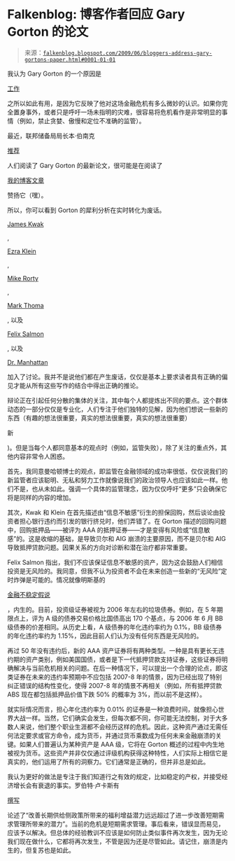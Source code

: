 <!--yml

category: 未分类

date: 2024-05-12 21:57:09

-->

# Falkenblog: 博客作者回应 Gary Gorton 的论文

> 来源：[`falkenblog.blogspot.com/2009/06/bloggers-address-gary-gortons-paper.html#0001-01-01`](http://falkenblog.blogspot.com/2009/06/bloggers-address-gary-gortons-paper.html#0001-01-01)

我认为 Gary Gorton 的一个原因是

[工作](http://papers.ssrn.com/sol3/papers.cfm?abstract_id=1401882)

之所以如此有用，是因为它反映了他对这场金融危机有多么微妙的认识。如果你完全置身事外，或者只是呼吁一场未指明的灾难，很容易将危机看作是非常明显的事情（例如，禁止贪婪、傲慢和定位不准确的监管）。

最近，联邦储备局局长本·伯南克

[推荐](http://www.washingtonpost.com/wp-dyn/content/article/2009/05/27/AR2009052702907.html)

人们阅读了 Gary Gorton 的最新论文，很可能是在阅读了

[我的博客文章](http://falkenblog.blogspot.com/2009/05/gary-gorton-explains-crisis.html)

赞扬它（嘿）。

所以，你可以看到 Gorton 的犀利分析在实时转化为废话。

[James Kwak](http://baselinescenario.com/2009/06/20/shadow-banking-system/)

,

[Ezra Klein](http://voices.washingtonpost.com/ezra-klein/2009/05/what_does_ben_bernanke_believe.html)

,

[Mike Rorty](http://rortybomb.wordpress.com/2009/06/16/atlantic-business-and-the-shadow-banks/)

,

[Mark Thoma](http://voices.washingtonpost.com/hearing/2009/06/banking_regulation_imposed_in.html)

, 以及

[Felix Salmon](http://blogs.reuters.com/felix-salmon/2009/05/28/what-use-economic-history/)

, 以及

[Dr. Manhattan](http://business.theatlantic.com/2009/06/sentences_that_dont_compute.php)

加入了讨论。我并不是说他们都在产生废话，仅仅是基本上要求读者具有正确的偏见才能从所有这些写作的结合中得出正确的推论。

辩论正在引起任何分散的集体的关注，其中每个人都提炼出不同的要点。这个群体动态的一部分仅仅是专业化，人们专注于他们独特的见解，因为他们想说一些新的东西（有趣的想法很重要，真实的想法很重要，真实的想法很重要）

新

)。但是当每个人都同意基本的观点时（例如，监管失败），除了关注的重点外，其他内容非常令人困惑。

首先，我同意曼哈顿博士的观点，即监管在金融领域的成功率很低，仅仅说我们的新监管者应该聪明、无私和努力工作就像说我们的政治领导人也应该如此一样。他们不是，也从未如此。强调一个具体的监管理念，因为仅仅呼吁“更多”只会确保它将是同样的内容的增加。

其次，Kwak 和 Klein 在首先描述由“信息不敏感”衍生的担保回购，然后谈论由投资者担心银行违约而引发的银行挤兑时，他们弄错了。在 Gorton 描述的回购问题中，回购抵押品——被评为 AAA 的抵押证券——才是变得有风险或“信息敏感”的。这是收缩的基础，是导致贝尔和 AIG 崩溃的主要原因，而不是贝尔和 AIG 导致抵押贷款问题。因果关系的方向对诊断和潜在治疗都非常重要。

Felix Salmon 指出，我们不应该保证信息不敏感的资产，因为这会鼓励人们相信投资是无风险的。我同意，但我不认为投资者不会在未来创造一些新的“无风险”定时炸弹是可能的。情况就像明斯基的

[金融不稳定假说](http://en.wikipedia.org/wiki/Hyman_Minsky)

，内生的。目前，投资级证券被视为 2006 年左右的垃圾债券。例如，在 5 年期限点上，评为 A 级的债券交易价格比国债高出 170 个基点，与 2006 年 6 月 BB 级债券的价差相同。从历史上看，A 级债券的年化违约率约为 0.1%，BB 级债券的年化违约率约为 1.15%，因此目前人们认为没有任何东西是无风险的。

再过 50 年没有违约后，新的 AAA 资产证券将有两种类型。一种是具有更长无违约期的资产类别，例如美国国债，或者是下一代抵押贷款支持证券，这些证券将明确解决与当前危机相关的问题。在后一种情况下，可以提出一个合理的论点，即这类证券在未来的违约率预期中不应包括 2007-8 年的情景，因为已经出现了特别纠正错误的结构性变化，使得 2007-8 年的情景不再相关（例如，所有抵押贷款 ABS 现在都包括抵押品价值下跌 50% 的概率为 3%，而以前不是这样）。

就实际情况而言，担心年化违约率为 0.01% 的证券是一种浪费时间，就像担心世界大战一样。当然，它们确实会发生，但每次都不同，你可能无法控制，对于大多数人来说，他们整个职业生涯都不会经历这样的危机。因此，这种资产通过无需任何法定要求或官方命令，成为货币，并通过货币乘数成为任何未来金融崩溃的关键。如果人们普遍认为某种资产是 AAA 级，它将在 Gorton 概述的过程中内生地被视为货币。这些资产并非仅仅通过评级机构获得这种特性，人们实际上相信它是真实的，他们运用了所有的洞察力。它们通常是正确的，但并非总是如此。

我认为更好的做法是专注于我们知道行之有效的规定，比如稳定的产权，并接受经济增长会有衰退的事实。罗伯特·卢卡斯有

[撰写](http://home.uchicago.edu/~sogrodow/homepage/paddress03.pdf)

论述了“改善长期供给侧政策所带来的福利增益潜力远远超过了进一步改善短期需求管理所带来的潜力”。当前的危机是短期需求管理。事后看来，错误显而易见，应该予以解决。但总体的经验教训不应该是如何防止类似事件再次发生，因为无论我们现在做什么，它都将再次发生，不管是因为还是尽管如此。请记住，崩溃是内生的，但复苏也是如此。
